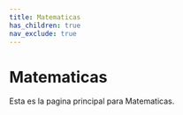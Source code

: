 ```yaml
---
title: Matematicas
has_children: true
nav_exclude: true
---
```


# Matematicas

Esta es la pagina principal para Matematicas.
